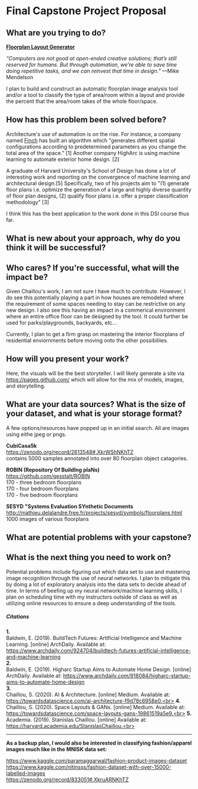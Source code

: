 # Final Capstone Project Proposal


## What are you trying to do?
<b><u>Floorplan Layout Generator</u></b>

<i>“Computers are not good at open-ended creative solutions; that’s still reserved for humans. But through automation, we’re able to save time doing repetitive tasks, and we can reinvest that time in design.” </i>—Mike Mendelson

I plan to build and construct an automatic floorplan image analysis tool and/or a tool to classify the type of area/room within a layout and provide the percent that the area/room takes of the whole floor/space.

## How has this problem been solved before?
Architecture's use of automation is on the rise. For instance, a company named [Finch](https://finch3d.com/) has built an algorithm which "generates different spatial configurations according to predetermined parameters as you change the total area of the space." [1] Another company HighArc is using machine learning to automate exterior home design. [2]

A graduate of Harvard University's School of Design has done a lot of interesting work and reporting on the convergence of machine learning and architectural design.[5]
Specifically, two of his projects aim to  "(1) generate floor plans i.e. optimize the generation of a large and highly diverse quantity of floor plan designs, (2) qualify floor plans i.e. offer a proper classification methodology" [3]

I think this has the best application to the work done in this DSI course thus far. 

## What is new about your approach, why do you think it will be successful?
## Who cares? If you're successful, what will the impact be?

Given Chaillou's work, I am not sure I have much to contribute. However, I do see this potentially playing a part in how houses are remodeled where the requirement of some spaces needing to stay can be restrictive on any new design. I also see this having an impact in a commerical environment where an entire office floor can be designed by the tool. It could further be used for parks/playgrounds, backyards, etc... 

Currently, I plan to get a firm grasp on mastering the interior floorplans of residential enviornments before moving onto the other possibiliies. 

## How will you present your work?

Here, the visuals will be the best storyteller. I will likely generate a site via https://pages.github.com/ which will allow for the mix of models, images, and storytelling. 

## What are your data sources? What is the size of your dataset, and what is your storage format?
A few options/resources have popped up in an initial search. All are images using eithe jpeg or pngs. 

<b>CubiCasa5k</b><br>
https://zenodo.org/record/2613548#.XkrWShNKhTZ <br>
contains 5000 samples annotated into over 80 floorplan object catagories. 

<b>ROBIN (Repository Of BuildIng plaNs)</b> <br>
https://github.com/gesstalt/ROBIN <br>
170 - three bedroom floorplans<br>
170 - four bedroom floorplans<br>
170 - five bedroom floorplans

<b> SESYD "Systems Evaluation SYnthetic Documents</b><br>
http://mathieu.delalandre.free.fr/projects/sesyd/symbols/floorplans.html<br>
1000 images of various floorplans 


## What are potential problems with your capstone?
## What is the next thing you need to work on?

Potential problems include figuring out which data set to use and mastering image recognition through the use of neural networks. 
I plan to mitigate this by doing a lot of exploratory analysis into the data sets to decide ahead of time. 
In terms of beefing up my neural network/machine learning skills, I plan on scheduling time with my instructors outside of class as well as utilizing online resources to ensure a deep understanding of the tools. 

##### Citations

<b>1.</b> <br>
Baldwin, E. (2019). BuildTech Futures: Artificial Intelligence and Machine Learning. [online] ArchDaily. Available at: https://www.archdaily.com/924704/buildtech-futures-artificial-intelligence-and-machine-learning <br>
<b>2.</b>  <br>
Baldwin, E. (2019). Higharc Startup Aims to Automate Home Design. [online] ArchDaily. Available at: https://www.archdaily.com/918084/higharc-startup-aims-to-automate-home-design <br>
<b>3.</b>  <br>
Chaillou, S. (2020). AI & Architecture. [online] Medium. Available at: https://towardsdatascience.com/ai-architecture-f9d78c6958e0.<br>
<b>4.</b>  <br>
Chaillou, S. (2020). Space Layouts & GANs. [online] Medium. Available at: https://towardsdatascience.com/space-layouts-gans-19861519a5e9.<br>
<b>5.</b> <br>
Academia. (2019). Stanislas Chaillou. [online] Available at: https://harvard.academia.edu/StanislasChaillou.<br>

________________________

<b>As a backup plan, I would also be interested in classifying fashion/apparel images much like in the MNISK data set: </b>

https://www.kaggle.com/paramaggarwal/fashion-product-images-dataset <br>
https://www.kaggle.com/nitinsss/fashion-dataset-with-over-15000-labelled-images <br>
https://zenodo.org/record/833051#.XkruARNKhTZ

